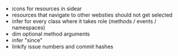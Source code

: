 - icons for resources in sidear
- resources that navigate to other websties should not get selected
- infer for every class where it takes role (methods / events / namespaces)
- dim optional method arguments
- infer "since"
- linkify issue numbers and commit hashes
